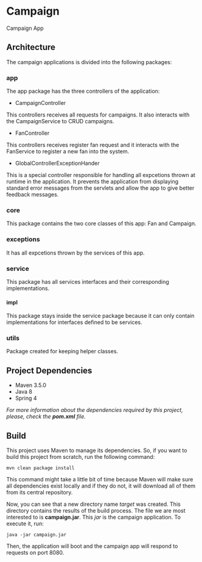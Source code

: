 # Campaign
Campaign App

## Architecture

The campaign applications is divided into the following packages:

### app

The app package has the three controllers of the application:

- CampaignController

This controllers receives all requests for campaigns. It also interacts with the CampaignService
to CRUD campaigns.

- FanController

This controllers receives register fan request and it interacts with the FanService
to register a new fan into the system.

- GlobalControllerExceptionHander

This is a special controller responsible for handling all expcetions thrown at
runtime in the application. It prevents the application from displaying
standard error messages from the servlets and allow the app to give better
feedback messages.

### core

This package contains the two core classes of this app: Fan and Campaign.

### exceptions

It has all expcetions thrown by the services of this app.

### service

This package has all services interfaces and their corresponding implementations.

#### impl

This package stays inside the service package because it can only contain implementations
for interfaces defined to be services.

### utils

Package created for keeping helper classes.

## Project Dependencies

- Maven 3.5.0
- Java 8
- Spring 4

*For more information about the dependencies required by this project, please,
check the **pom.xml** file.*

## Build

This project uses Maven to manage its dependencies. So, if you want to build this project
from scratch, run the following command:

    mvn clean package install

This command might take a little bit of time because Maven will make sure all dependencies exist
locally and if they do not, it will download all of them from its central repository.

Now, you can see that a new directory name *target* was created. This directory
contains the results of the build process. The file we are most interested to is
**campaign.jar**. This *jar* is the campaign application. To execute it, run:

    java -jar campaign.jar

Then, the application will boot and the campaign app will respond to requests on port 8080.